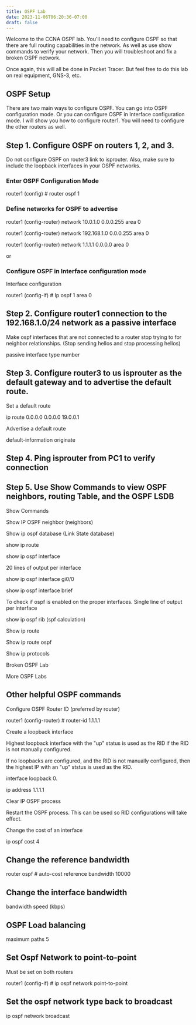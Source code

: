 ```yaml
---
title: OSPF Lab
date: 2023-11-06T06:20:36-07:00
draft: false
---
```

Welcome to the CCNA OSPF lab. You'll need to configure OSPF so that there are full routing capabilities in the network. As well as use show commands to verify your network. Then you will troubleshoot and fix a broken OSPF network.

Once again, this will all be done in Packet Tracer. But feel free to do this lab on real equipment, GNS-3, etc.

## OSPF Setup

There are two main ways to configure OSPF. You can go into OSPF configuration mode. Or you can configure OSPF in Interface configuration mode. I will show you how to configure router1. You will need to configure the other routers as well.

## Step 1. Configure OSPF on routers 1, 2, and 3.

Do not configure OSPF on router3 link to isprouter. Also, make sure to include the loopback interfaces in your OSPF networks.

### Enter OSPF Configuration Mode

router1 (config) # router ospf 1

### Define networks for OSPF to advertise

router1 (config-router) network 10.0.1.0 0.0.0.255 area 0

router1 (config-router) network 192.168.1.0 0.0.0.255 area 0

router1 (config-router) network 1.1.1.1 0.0.0.0 area 0

or

### Configure OSPF in Interface configuration mode

Interface configuration

router1 (config-if) # Ip ospf 1 area 0

## Step 2.  Configure router1 connection to the 192.168.1.0/24 network as a passive interface

Make ospf interfaces that are not connected to a router stop trying to for neighbor relationships. (Stop sending hellos and stop processing hellos)

passive interface type number

## Step 3. Configure router3 to us isprouter as the default gateway and to advertise the default route.

Set a default route

ip route 0.0.0.0 0.0.0.0 19.0.0.1

Advertise a default route

default-information originate

## Step 4. Ping isprouter from PC1 to verify connection

## Step 5. Use Show Commands to view OSPF neighbors, routing Table, and the OSPF LSDB

Show Commands

Show IP OSPF neighbor (neighbors)

Show ip ospf database (Link State database)

show ip route

show ip ospf interface

20 lines of output per interface

show ip ospf interface gi0/0

show ip ospf interface brief

To check if ospf is enabled on the proper interfaces. Single line of output per interface

show ip ospf rib (spf calculation)

Show ip route

Show ip route ospf

Show ip protocols

Broken OSPF Lab

More OSPF Labs

## Other helpful OSPF commands

Configure OSPF Router ID (preferred by router)

router1 (config-router) # router-id 1.1.1.1

Create a loopback interface

Highest loopback interface with the "up" status is used as the RID if the RID is not manually configured.

If no loopbacks are configured, and the RID is not manually configured, then the highest IP with an "up" ststus is used as the RID.

interface loopback 0.

ip address 1.1.1.1

Clear IP OSPF process

Restart the OSPF process. This can be used so RID configurations will take effect.

Change the cost of an interface

ip ospf cost 4

## Change the reference bandwidth

router ospf # auto-cost reference bandwidth 10000

## Change the interface bandwidth

bandwidth speed (kbps)

## OSPF Load balancing

maximum paths 5

## Set Ospf Network to point-to-point

Must be set on both routers

router1 (config-if) # ip ospf network point-to-point

## Set the ospf network type back to broadcast

ip ospf network broadcast
